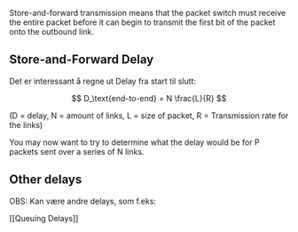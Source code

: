 Store-and-forward transmission means that the packet switch must receive
the entire packet before it can begin to transmit the first bit of the packet onto the
outbound link.


## Store-and-Forward Delay
Det er interessant å regne ut Delay fra start til slutt: 

$$ D_\text{end-to-end} = N \frac{L}{R} $$

(D = delay, N = amount of links, L = size of packet, R = Transmission rate for the links)

You may now want to try to determine what the delay would be for P packets sent
over a series of N links.


## Other delays
OBS: Kan være andre delays, som f.eks:

[[Queuing Delays]]